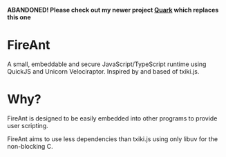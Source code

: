 **ABANDONED! Please check out my newer project [Quark](https://github.com/Wykerd/quark) which replaces this one** 

# FireAnt

A small, embeddable and secure JavaScript/TypeScript runtime using QuickJS and Unicorn Velociraptor. Inspired by and based of txiki.js.

# Why?

FireAnt is designed to be easily embedded into other programs to provide user scripting.

FireAnt aims to use less dependencies than txiki.js using only libuv for the non-blocking C. 

